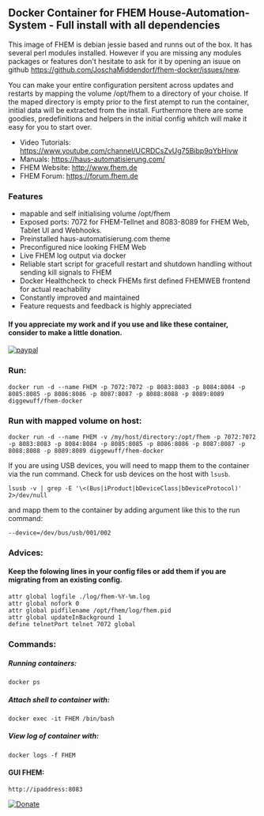 ## Docker Container for FHEM House-Automation-System - Full install with all dependencies
This image of FHEM is debian jessie based and runns out of the box. It has several perl modules installed. However if you are missing any modules packages or features don't hesitate to ask for it by opening an isuue on github https://github.com/JoschaMiddendorf/fhem-docker/issues/new. 

You can make your entire configuration persitent across updates and restarts by mapping the volume /opt/fhem to a directory of your choise. 
If the maped directory is empty prior to the first atempt to run the container, initial data will be extracted from the install.
Furthermore there are some goodies, predefinitions and helpers in the initial config whitch will make it easy for you to start over.

* Video Tutorials: https://www.youtube.com/channel/UCRDCsZvUg75Bibp9qYbHivw
* Manuals: https://haus-automatisierung.com/
* FHEM Website: http://www.fhem.de
* FHEM Forum: https://forum.fhem.de

### Features
* mapable and self initialising volume /opt/fhem
* Exposed ports: 7072 for FHEM-Tellnet and 8083-8089 for FHEM Web, Tablet UI and Webhooks.
* Preinstalled haus-automatisierung.com theme
* Preconfigured nice looking FHEM Web
* Live FHEM log output via docker
* Reliable start script for gracefull restart and shutdown handling without sending kill signals to FHEM
* Docker Healthcheck to check FHEMs first defined FHEMWEB frontend for actual reachability
* Constantly improved and maintained 
* Feature requests and feedback is highly appreciated

#### If you appreciate my work and if you use and like these container, consider to make a little donation.

[![paypal](https://www.paypalobjects.com/en_US/i/btn/btn_donateCC_LG.gif)](https://www.paypal.com/cgi-bin/webscr?cmd=_s-xclick&hosted_button_id=L98P3QMZFDHCN)


### Run:
    docker run -d --name FHEM -p 7072:7072 -p 8083:8083 -p 8084:8084 -p 8085:8085 -p 8086:8086 -p 8087:8087 -p 8088:8088 -p 8089:8089 diggewuff/fhem-docker


### Run with mapped volume on host:

    docker run -d --name FHEM -v /my/host/directory:/opt/fhem -p 7072:7072 -p 8083:8083 -p 8084:8084 -p 8085:8085 -p 8086:8086 -p 8087:8087 -p 8088:8088 -p 8089:8089 diggewuff/fhem-docker


If you are using USB devices, you will need to mapp them to the container via the run command. 
Check for usb devices on the host with  `lsusb`.

    lsusb -v | grep -E '\<(Bus|iProduct|bDeviceClass|bDeviceProtocol)' 2>/dev/null

and mapp them to the container by adding argument like this to the run command:
    
    --device=/dev/bus/usb/001/002

### Advices:
#### Keep the folowing lines in your config files or add them if you are migrating from an existing config.
    
    attr global logfile ./log/fhem-%Y-%m.log
    attr global nofork 0
    attr global pidfilename /opt/fhem/log/fhem.pid
    attr global updateInBackground 1
    define telnetPort telnet 7072 global

### Commands:
##### Running containers:
    docker ps
##### Attach shell to container with:
    docker exec -it FHEM /bin/bash
##### View log of container with:
    docker logs -f FHEM
    
#### GUI FHEM:
    http://ipaddress:8083
    
[![Donate](https://img.shields.io/badge/Donate-PayPal-green.svg)](https://www.paypal.com/cgi-bin/webscr?cmd=_s-xclick&hosted_button_id=L98P3QMZFDHCN)
